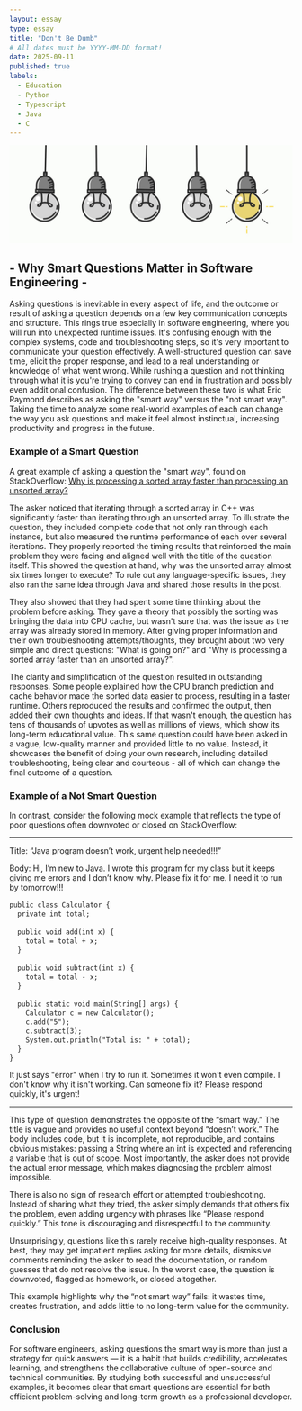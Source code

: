 ```yaml
---
layout: essay
type: essay
title: "Don't Be Dumb"
# All dates must be YYYY-MM-DD format!
date: 2025-09-11
published: true
labels:
  - Education
  - Python
  - Typescript
  - Java
  - C
---
```



<div class="essay-page">
  <img src="../img/essays/lightbulbs3.jpg" class="essay-header-img" alt="Light Bulbs">
</div>

<div class="text-center">
  <h2> - Why Smart Questions Matter in Software Engineering - </h2>
</div>

Asking questions is inevitable in every aspect of life, and the outcome or result of asking a question depends on a few key communication concepts and structure. This rings true especially in software engineering, where you will run into unexpected runtime issues. It's confusing enough with the complex systems, code and troubleshooting steps, so it's very important to communicate your question effectively. A well-structured question can save time, elicit the proper response, and lead to a real understanding or knowledge of what went wrong. While rushing a question and not thinking through what it is you're trying to convey can end in frustration and possibly even additional confusion. The difference between these two is what Eric Raymond describes as asking the "smart way" versus the "not smart way". Taking the time to analyze some real-world examples of each can change the way you ask questions and make it feel almost instinctual, increasing productivity and progress in the future.


### Example of a Smart Question

A great example of asking a question the "smart way", found on StackOverflow: [Why is processing a sorted array faster than processing an unsorted array?](https://stackoverflow.com/questions/11227809/why-is-processing-a-sorted-array-faster-than-processing-an-unsorted-array)

The asker noticed that iterating through a sorted array in C++ was significantly faster than iterating through an unsorted array. To illustrate the question, they included complete code that not only ran through each instance, but also measured the runtime performance of each over several iterations. They properly reported the timing results that reinforced the main problem they were facing and aligned well with the title of the question itself. This showed the question at hand, why was the unsorted array almost six times longer to execute? To rule out any language-specific issues, they also ran the same idea through Java and shared those results in the post.

They also showed that they had spent some time thinking about the problem before asking. They gave a theory that possibly the sorting was bringing the data into CPU cache, but wasn't sure that was the issue as the array was already stored in memory. After giving proper information and their own troubleshooting attempts/thoughts, they brought about two very simple and direct questions: "What is going on?" and "Why is processing a sorted array faster than an unsorted array?".

The clarity and simplification of the question resulted in outstanding responses. Some people explained how the CPU branch prediction and cache behavior made the sorted data easier to process, resulting in a faster runtime. Others reproduced the results and confirmed the output, then added their own thoughts and ideas. If that wasn't enough, the question has tens of thousands of upvotes as well as millions of views, which show its long-term educational value. This same question could have been asked in a vague, low-quality manner and provided little to no value. Instead, it showcases the benefit of doing your own research, including detailed troubleshooting, being clear and courteous - all of which can change the final outcome of a question.


### Example of a Not Smart Question

In contrast, consider the following mock example that reflects the type of poor questions often downvoted or closed on StackOverflow:

____________________________________________________________

Title: “Java program doesn’t work, urgent help needed!!!”

Body:
  Hi, I’m new to Java. I wrote this program for my class but it keeps giving me errors and I don’t know why. Please fix it for me. I need it to run by tomorrow!!!

    public class Calculator {
      private int total;

      public void add(int x) {
        total = total + x;
      }

      public void subtract(int x) {
        total = total - x;
      }

      public static void main(String[] args) {
        Calculator c = new Calculator();
        c.add("5");
        c.subtract(3);
        System.out.println("Total is: " + total);
      }
    }

  It just says "error" when I try to run it. Sometimes it won't even compile. I don't know why it isn't working. Can someone fix it? Please respond quickly, it's urgent!
  
____________________________________________________________

This type of question demonstrates the opposite of the “smart way.” The title is vague and provides no useful context beyond “doesn’t work.” The body includes code, but it is incomplete, not reproducible, and contains obvious mistakes: passing a String where an int is expected and referencing a variable that is out of scope. Most importantly, the asker does not provide the actual error message, which makes diagnosing the problem almost impossible.

There is also no sign of research effort or attempted troubleshooting. Instead of sharing what they tried, the asker simply demands that others fix the problem, even adding urgency with phrases like “Please respond quickly.” This tone is discouraging and disrespectful to the community.

Unsurprisingly, questions like this rarely receive high-quality responses. At best, they may get impatient replies asking for more details, dismissive comments reminding the asker to read the documentation, or random guesses that do not resolve the issue. In the worst case, the question is downvoted, flagged as homework, or closed altogether.

This example highlights why the “not smart way” fails: it wastes time, creates frustration, and adds little to no long-term value for the community.


### Conclusion

For software engineers, asking questions the smart way is more than just a strategy for quick answers — it is a habit that builds credibility, accelerates learning, and strengthens the collaborative culture of open-source and technical communities. By studying both successful and unsuccessful examples, it becomes clear that smart questions are essential for both efficient problem-solving and long-term growth as a professional developer.

